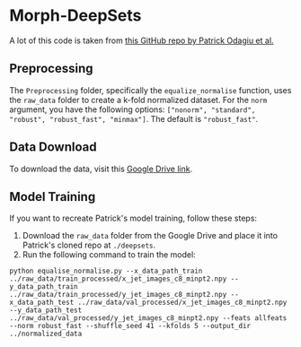 # Morph-DeepSets

A lot of this code is taken from [this GitHub repo by Patrick Odagiu et al.](https://github.com/fastmachinelearning/l1-jet-id/tree/main)

## Preprocessing

The `Preprocessing` folder, specifically the `equalize_normalise` function, uses the `raw_data` folder to create a k-fold normalized dataset. For the `norm` argument, you have the following options: `["nonorm", "standard", "robust", "robust_fast", "minmax"]`. The default is `"robust_fast"`.

## Data Download

To download the data, visit this [Google Drive link](https://drive.google.com/drive/folders/1ZqxwL8A5RuWYPEH5pzvUSOzjI3uqLE9E?usp=drive_link).

## Model Training

If you want to recreate Patrick's model training, follow these steps:

1. Download the `raw_data` folder from the Google Drive and place it into Patrick's cloned repo at `./deepsets`.
2. Run the following command to train the model:

```
python equalise_normalise.py --x_data_path_train ../raw_data/train_processed/x_jet_images_c8_minpt2.npy --y_data_path_train ../raw_data/train_processed/y_jet_images_c8_minpt2.npy --x_data_path_test ../raw_data/val_processed/x_jet_images_c8_minpt2.npy --y_data_path_test ../raw_data/val_processed/y_jet_images_c8_minpt2.npy --feats allfeats --norm robust_fast --shuffle_seed 41 --kfolds 5 --output_dir ../normalized_data
```
